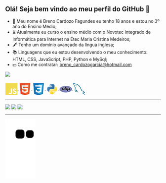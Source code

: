 ## Olá! Seja bem vindo ao meu perfil do GitHub 🧠


- 👻 Meu nome é Breno Cardozo Fagundes eu tenho 18 anos e estou no 3º ano do Ensino Médio;
- ⌛ Atualmente eu curso o ensino médio com o Novotec Integrado de Informática para Internet na Etec Maria Cristina Medeiros;
- 🖋️ Tenho um domínio avançado da língua inglesa;
- 📚 Linguagens que eu estou desenvolvendo o meu conhecimento: HTML, CSS, JavaScript, PHP, Python e MySql;
- 💵 Como me contratar: breno_cardozogarcia@hotmail.com

<div>
  <a href="https://github.com/Breno-Cardozo">
<!--   <img height="160em" src="https://github-readme-stats.vercel.app/api?username=Breno-Cardozo&show_icons=true&theme=tokyonight&include_all_commits=true&count_private=true"/> -->
  <img height="160em" src="https://github-readme-stats.vercel.app/api/top-langs/?username=Breno-Cardozo&layout=compact&langs_count=16&theme=tokyonight"/>
</div>
  
  <div style="display: inline_block"><br>
    <img align="center" hegiht="30" width="40" src="https://raw.githubusercontent.com/devicons/devicon/master/icons/javascript/javascript-plain.svg">
    <img align="center" hegiht="30" width="40" src="https://raw.githubusercontent.com/devicons/devicon/master/icons/html5/html5-original.svg">
    <img align="center" hegiht="30" width="40" src="https://raw.githubusercontent.com/devicons/devicon/master/icons/css3/css3-original.svg">
    <img align="center" hegiht="30" width="40" src="https://raw.githubusercontent.com/devicons/devicon/master/icons/python/python-original.svg">
    <img align="center" hegiht="30" width="40" src="https://raw.githubusercontent.com/devicons/devicon/master/icons/php/php-original.svg">
    <img align="center" hegiht="30" width="40" src="https://raw.githubusercontent.com/devicons/devicon/master/icons/mysql/mysql-original.svg">
    
    
  </div>
  <hr>
  
  <div>
    <a href="https://www.instagram.com/brenocardozof/" target="_blank"><img src="https://img.shields.io/badge/Instagram-E4405F?style=for-the-badge&logo=instagram&logoColor=white"></a>
    <a href="mailto:breno_cardozogarcia@hotmail.com" target="_blank"><img src="https://img.shields.io/badge/Microsoft_Outlook-0078D4?style=for-the-badge&logo=microsoft-outlook&logoColor=white"></a>
    <a href="tel:11995868505" target="_blank"><img src="https://img.shields.io/badge/WhatsApp-25D366?style=for-the-badge&logo=whatsapp&logoColor=white"></a>
  </div>

  <hr>
  
![Snake animation](https://github.com/Breno-Cardozo/Breno-Cardozo/blob/output/github-contribution-grid-snake.svg)
